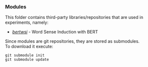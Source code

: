 ### Modules
This folder contains third-party libraries/repositories that are used in experiments, namely:
- [*bertwsi*](https://github.com/asafamr/bertwsi) - Word Sense Induction with BERT

Since modules are git repositories, they are stored as submodules.<br>
To download it execute:<br>
```
git submodule init
git submodule update
```
